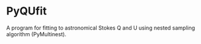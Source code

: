 # PyQUfit
A program for fitting to astronomical Stokes Q and U using nested sampling algorithm (PyMultinest).

